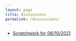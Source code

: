```yaml
---
layout: page
title: Discussions
permalink: /discussions/
---
```


* [Scratchwork for 06/10/2021](https://wcasper.github.io/OPSFlectures/notes/2021-06-10-discussion.pdf)

